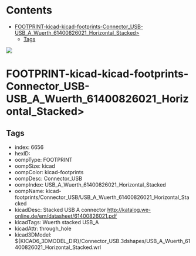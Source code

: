 



Contents
========

* [FOOTPRINT-kicad-kicad-footprints-Connector_USB-USB_A_Wuerth_61400826021_Horizontal_Stacked>](#footprint-kicad-kicad-footprints-connector_usb-usb_a_wuerth_61400826021_horizontal_stacked)
	* [Tags](#tags)
  
![][im]
# FOOTPRINT-kicad-kicad-footprints-Connector_USB-USB_A_Wuerth_61400826021_Horizontal_Stacked>

## Tags

- index: 6656
- hexID: 
- oompType: FOOTPRINT
- oompSize: kicad
- oompColor: kicad-footprints
- oompDesc: Connector_USB
- oompIndex: USB_A_Wuerth_61400826021_Horizontal_Stacked
- oompName: kicad-footprints/Connector_USB/USB_A_Wuerth_61400826021_Horizontal_Stacked
- kicadDesc: Stacked USB A connector http://katalog.we-online.de/em/datasheet/61400826021.pdf
- kicadTags: Wuerth stacked USB_A
- kicadAttr: through_hole
- kicad3DModel: ${KICAD6_3DMODEL_DIR}/Connector_USB.3dshapes/USB_A_Wuerth_61400826021_Horizontal_Stacked.wrl



[im]: image.png
